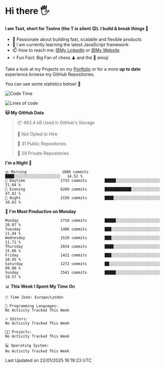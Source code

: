 # Hi there :raised_hand_with_fingers_splayed:
#### I am Tsot, short for Tsotne (the T is silent :wink:). I build & break things :space_invader:
- :telescope: Passionate about building fast, scalable and flexible products
- :seedling: I am currently learning the latest JavaScript framework 
- :mailbox: How to reach me: [@My LinkedIn](https://www.linkedin.com/in/tsotne-gvadzabia/) or [@My Website](https://tsotne.co.uk/contact)
- :zap: Fun Fact: Big Fan of chess ♟ and the 👾 emoji

Take a look at my Projects on my [Portfolio](https://tsotne.co.uk/) or for a more **up to date** experience browse my GitHub Repositories.

You can see some statistics below! :space_invader:
<!--START_SECTION:waka-->
![Code Time](http://img.shields.io/badge/Code%20Time-761%20hrs%202%20mins-blue)

![Lines of code](https://img.shields.io/badge/From%20Hello%20World%20I%27ve%20Written-7.3%20million%20lines%20of%20code-blue)

**🐱 My GitHub Data** 

> 📦 463.4 kB Used in GitHub's Storage 
 > 
> 🚫 Not Opted to Hire
 > 
> 📜 31 Public Repositories 
 > 
> 🔑 29 Private Repositories 
 > 
**I'm a Night 🦉** 

```text
🌞 Morning                1886 commits        ████░░░░░░░░░░░░░░░░░░░░░   14.52 % 
🌆 Daytime                2732 commits        █████░░░░░░░░░░░░░░░░░░░░   21.04 % 
🌃 Evening                6209 commits        ████████████░░░░░░░░░░░░░   47.82 % 
🌙 Night                  2158 commits        ████░░░░░░░░░░░░░░░░░░░░░   16.62 % 
```
📅 **I'm Most Productive on Monday** 

```text
Monday                   2710 commits        █████░░░░░░░░░░░░░░░░░░░░   20.87 % 
Tuesday                  1486 commits        ███░░░░░░░░░░░░░░░░░░░░░░   11.44 % 
Wednesday                1520 commits        ███░░░░░░░░░░░░░░░░░░░░░░   11.71 % 
Thursday                 2034 commits        ████░░░░░░░░░░░░░░░░░░░░░   15.66 % 
Friday                   1422 commits        ███░░░░░░░░░░░░░░░░░░░░░░   10.95 % 
Saturday                 1272 commits        ██░░░░░░░░░░░░░░░░░░░░░░░   09.80 % 
Sunday                   2541 commits        █████░░░░░░░░░░░░░░░░░░░░   19.57 % 
```


📊 **This Week I Spent My Time On** 

```text
🕑︎ Time Zone: Europe/London

💬 Programming Languages: 
No Activity Tracked This Week

🔥 Editors: 
No Activity Tracked This Week

🐱‍💻 Projects: 
No Activity Tracked This Week

💻 Operating System: 
No Activity Tracked This Week
```


 Last Updated on 22/01/2025 16:19:23 UTC
<!--END_SECTION:waka-->
